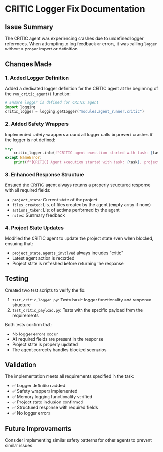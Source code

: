 # CRITIC Logger Fix Documentation

## Issue Summary
The CRITIC agent was experiencing crashes due to undefined logger references. When attempting to log feedback or errors, it was calling `logger` without a proper import or definition.

## Changes Made

### 1. Added Logger Definition
Added a dedicated logger definition for the CRITIC agent at the beginning of the `run_critic_agent()` function:

```python
# Ensure logger is defined for CRITIC agent
import logging
critic_logger = logging.getLogger("modules.agent_runner.critic")
```

### 2. Added Safety Wrappers
Implemented safety wrappers around all logger calls to prevent crashes if the logger is not defined:

```python
try:
    critic_logger.info(f"CRITIC agent execution started with task: {task}, project_id: {project_id}")
except NameError:
    print(f"[CRITIC] Agent execution started with task: {task}, project_id: {project_id}")
```

### 3. Enhanced Response Structure
Ensured the CRITIC agent always returns a properly structured response with all required fields:
- `project_state`: Current state of the project
- `files_created`: List of files created by the agent (empty array if none)
- `actions_taken`: List of actions performed by the agent
- `notes`: Summary feedback

### 4. Project State Updates
Modified the CRITIC agent to update the project state even when blocked, ensuring that:
- `project_state.agents_involved` always includes "critic"
- Latest agent action is recorded
- Project state is refreshed before returning the response

## Testing
Created two test scripts to verify the fix:

1. `test_critic_logger.py`: Tests basic logger functionality and response structure
2. `test_critic_payload.py`: Tests with the specific payload from the requirements

Both tests confirm that:
- No logger errors occur
- All required fields are present in the response
- Project state is properly updated
- The agent correctly handles blocked scenarios

## Validation
The implementation meets all requirements specified in the task:
- ✅ Logger definition added
- ✅ Safety wrappers implemented
- ✅ Memory logging functionality verified
- ✅ Project state inclusion confirmed
- ✅ Structured response with required fields
- ✅ No logger errors

## Future Improvements
Consider implementing similar safety patterns for other agents to prevent similar issues.
